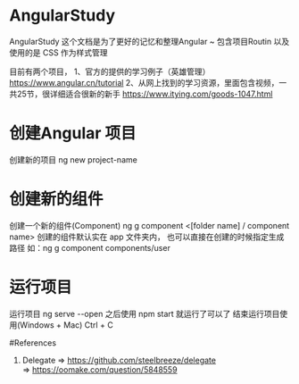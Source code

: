 # AngularStudy
AngularStudy
这个文档是为了更好的记忆和整理Angular ~
包含项目Routin 以及使用的是 CSS  作为样式管理

目前有两个项目，
1、官方的提供的学习例子（英雄管理）https://www.angular.cn/tutorial
2、从网上找到的学习资源，里面包含视频，一共25节，很详细适合很新的新手 https://www.itying.com/goods-1047.html

# 创建Angular 项目
创建新的项目 ng new project-name

# 创建新的组件
创建一个新的组件(Component) ng g component <[folder name] / component name> 创建的组件默认实在 app 文件夹内，
也可以直接在创建的时候指定生成路径 如：ng g component components/user

# 运行项目
运行项目 ng serve --open 之后使用 npm start 就运行了可以了
结束运行项目使用(Windows + Mac) Ctrl + C

#References
1. Delegate => https://github.com/steelbreeze/delegate <br/>
            => https://oomake.com/question/5848559

